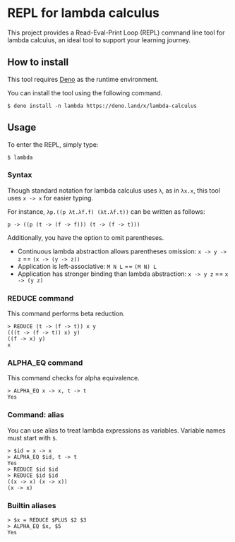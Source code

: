 # REPL for lambda calculus

This project provides a Read-Eval-Print Loop (REPL) command line tool for lambda
calculus, an ideal tool to support your learning journey.

## How to install

This tool requires [Deno](https://deno.land/) as the runtime environment.

You can install the tool using the following command.

```
$ deno install -n lambda https://deno.land/x/lambda-calculus
```

## Usage

To enter the REPL, simply type:

```
$ lambda
```

### Syntax

Though standard notation for lambda calculus uses `λ`, as in `λx.x`, this tool
uses `x -> x` for easier typing.

For instance, `λp.((p λt.λf.f) (λt.λf.t))` can be written as follows:

```
p -> ((p (t -> (f -> f))) (t -> (f -> t)))
```

Additionally, you have the option to omit parentheses.

- Continuous lambda abstraction allows parentheses omission: `x -> y -> z` ==
  `(x -> (y -> z))`
- Application is left-associative: `M N L` == `(M N) L`
- Application has stronger binding than lambda abstraction: `x -> y z` ==
  `x -> (y z)`

### REDUCE command

This command performs beta reduction.

```
> REDUCE (t -> (f -> t)) x y
(((t -> (f -> t)) x) y)
((f -> x) y)
x
```

### ALPHA_EQ command

This command checks for alpha equivalence.

```
> ALPHA_EQ x -> x, t -> t
Yes
```

### Command: alias

You can use alias to treat lambda expressions as variables. Variable names must
start with `$`.

```
> $id = x -> x
> ALPHA_EQ $id, t -> t
Yes
> REDUCE $id $id
> REDUCE $id $id
((x -> x) (x -> x))
(x -> x)
```

### Builtin aliases

```
> $x = REDUCE $PLUS $2 $3
> ALPHA_EQ $x, $5
Yes
```
